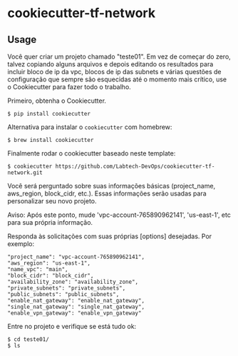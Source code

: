 # cookiecutter-tf-network

## Usage

Você quer criar um projeto chamado "teste01". Em vez de começar do zero, talvez copiando alguns arquivos e depois editando os resultados para incluir bloco de ip da vpc, blocos de ip das subnets e várias questões de configuração que sempre são esquecidas até o momento mais crítico, use o Cookiecutter para fazer todo o trabalho.

Primeiro, obtenha o Cookiecutter.
```console
$ pip install cookiecutter
```

Alternativa para instalar o `cookiecutter` com homebrew:
```console
$ brew install cookiecutter
```

Finalmente rodar o cookiecutter baseado neste template:
```console
$ cookiecutter https://github.com/Labtech-DevOps/cookiecutter-tf-network.git
```

Você será perguntado sobre suas informações básicas (project_name, aws_region, block_cidr, etc.). Essas informações serão usadas para personalizar seu novo projeto.

Aviso: Após este ponto, mude 'vpc-account-765890962141', 'us-east-1', etc para sua própria informação.

Responda às solicitações com suas próprias [options] desejadas. Por exemplo:
```console
"project_name": "vpc-account-765890962141",
"aws_region": "us-east-1",
"name_vpc": "main",
"block_cidr": "block_cidr",
"availability_zone": "availability_zone",
"private_subnets": "private_subnets",
"public_subnets": "public_subnets",
"enable_nat_gateway": "enable_nat_gateway",
"single_nat_gateway": "single_nat_gateway",
"enable_vpn_gateway": "enable_vpn_gateway"
```

Entre no projeto e verifique se está tudo ok:
```console
$ cd teste01/
$ ls
```